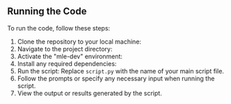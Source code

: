 ## Running the Code
To run the code, follow these steps:
1. Clone the repository to your local machine:
2. Navigate to the project directory:
3. Activate the "mle-dev" environment:
4. Install any required dependencies:
5. Run the script:
Replace `script.py` with the name of your main script file.
6. Follow the prompts or specify any necessary input when running the script.
7. View the output or results generated by the script.


